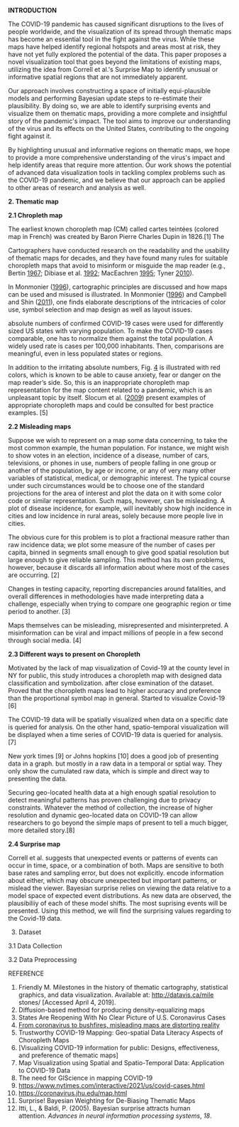 **INTRODUCTION**

The COVID-19 pandemic has caused significant disruptions to the lives of people worldwide, and the visualization of its spread through thematic maps has become an essential tool in the fight against the virus. While these maps have helped identify regional hotspots and areas most at risk, they have not yet fully explored the potential of the data. This paper proposes a novel visualization tool that goes beyond the limitations of existing maps, utilizing the idea from Correll et al.'s Surprise Map to identify unusual or informative spatial regions that are not immediately apparent.

Our approach involves constructing a space of initially equi-plausible models and performing Bayesian update steps to re-estimate their plausibility. By doing so, we are able to identify surprising events and visualize them on thematic maps, providing a more complete and insightful story of the pandemic's impact. The tool aims to improve our understanding of the virus and its effects on the United States, contributing to the ongoing fight against it.

By highlighting unusual and informative regions on thematic maps, we hope to provide a more comprehensive understanding of the virus's impact and help identify areas that require more attention. Our work shows the potential of advanced data visualization tools in tackling complex problems such as the COVID-19 pandemic, and we believe that our approach can be applied to other areas of research and analysis as well.

**2. Thematic map**

**2.1 Chropleth map**

The earliest known choropleth map (CM) called cartes teintées (colored map in French) was created by Baron Pierre Charles Dupin in 1826.[1] The 

Cartographers have conducted research on the readability and the usability of thematic maps for decades, and they have found many rules for suitable choropleth maps that avoid to misinform or misguide the map reader (e.g., Bertin [1967](https://link.springer.com/article/10.1007/s42489-020-00057-w#ref-CR1 "Bertin J (1967) Sémiologie graphique: Les diagrammes, les réseaux, les cartes. Gauthier-Villars, Paris"); Dibiase et al. [1992](https://link.springer.com/article/10.1007/s42489-020-00057-w#ref-CR5 "Dibiase D, MacEachren AM, Krygier JB, Reeves C (1992) Animation and the role of map design in scientific visualization. Cartogr Geogr Inf Syst. 
https://doi.org/10.1559/152304092783721295"); MacEachren [1995](https://link.springer.com/article/10.1007/s42489-020-00057-w#ref-CR11 "MacEachren AM (1995) How maps work. Guilford Press, New York"); Tyner [2010](https://link.springer.com/article/10.1007/s42489-020-00057-w#ref-CR23 "Tyner JA (2010) Principles of map design. Guilford Press, New York")).

In Monmonier ([1996](https://link.springer.com/article/10.1007/s42489-020-00057-w#ref-CR14 "Monmonier M (1996) How to lie with maps. Am Stat. 
https://doi.org/10.2307/2685420")), cartographic principles are discussed and how maps can be used and misused is illustrated. In Monmonier ([1996](https://link.springer.com/article/10.1007/s42489-020-00057-w#ref-CR14 "Monmonier M (1996) How to lie with maps. Am Stat. 
https://doi.org/10.2307/2685420")) and Campbell and Shin ([2011](https://link.springer.com/article/10.1007/s42489-020-00057-w#ref-CR4 "Campbell JE, Shin M (2011) Essentials of geographic information systems; Saylor Academy: Washington, DC, USA, 
https://digitalcommons.liberty.edu/textbooks/2
. Accessed 6 Jul 2020")), one finds elaborate descriptions of the intricacies of color use, symbol selection and map design as well as layout issues.

absolute numbers of confirmed COVID-19 cases were used for differently sized US states with varying population. To make the COVID-19 cases comparable, one has to normalize them against the total population. A widely used rate is cases per 100,000 inhabitants. Then, comparisons are meaningful, even in less populated states or regions.

In addition to the irritating absolute numbers, Fig. [4](https://link.springer.com/article/10.1007/s42489-020-00057-w#Fig4) is illustrated with red colors, which is known to be able to cause anxiety, fear or danger on the map reader’s side. So, this is an inappropriate choropleth map representation for the map content related to a pandemic, which is an unpleasant topic by itself. Slocum et al. ([2009](https://link.springer.com/article/10.1007/s42489-020-00057-w#ref-CR21 "Slocum TA, McMaster RB, Kessler FC, Howard HH (2009) Thematic cartography and geovisualization, 3rd edn. Prentice Hall, Upper Saddle River")) present examples of appropriate choropleth maps and could be consulted for best practice examples. [5]


**2.2 Misleading maps**

Suppose we wish to represent on a map some data concerning, to take the most common example, the human population. For instance, we might wish to show votes in an election, incidence of a disease, number of cars, televisions, or phones in use, numbers of people falling in one group or another of the population, by age or income, or any of very many other variables of statistical, medical, or demographic interest. The typical course under such circumstances would be to choose one of the standard projections for the area of interest and plot the data on it with some color code or similar representation. Such maps, however, can be misleading. A plot of disease incidence, for example, will inevitably show high incidence in cities and low incidence in rural areas, solely because more people live in cities.

The obvious cure for this problem is to plot a fractional measure rather than raw incidence data; we plot some measure of the number of cases per capita, binned in segments small enough to give good spatial resolution but large enough to give reliable sampling. This method has its own problems, however, because it discards all information about where most of the cases are occurring. [2] 

Changes in testing capacity, reporting discrepancies around fatalities, and overall differences in methodologies have made interpreting data a challenge, especially when trying to compare one geographic region or time period to another. [3]

Maps themselves can be misleading, misrepresented and misinterpreted. A misinformation can be viral and impact millions of people in a few second through social media. [4]


**2.3 Different ways to present on Choropleth**

Motivated by the lack of map visualization of Covid-19 at the county level in NY for public, this study introduces a choropleth map with designed data classification and symbolization. after close exmination of the dataset. Proved that the choropleth maps lead to higher accuracy and preference than the proportional symbol map in general. Started to visualize Covid-19 [6]

The COVID-19 data will be spatially visualized when data on a specific date is queried for analysis. On the other hand, spatio-temporal visualization will be displayed when a time series of COVID-19 data is queried for analysis. [7]

New york times [9] or Johns hopkins [10] does a good job of presenting data in a graph. but mostly in a raw data in a temporal or sptial way. They only show the cumulated raw data, which is simple and direct way to presenting the data.

Securing geo-located health data at a high enough spatial resolution to detect meaningful patterns has proven challenging due to privacy constraints. Whatever the method of collection, the increase of higher resolution and dynamic geo-located data on COVID-19 can allow researchers to go beyond the simple maps of present to tell a much bigger, more detailed story.[8]


**2.4 Surprise map**

Correll et al. suggests that unexpected events or patterns of events can occur in time, space, or a combination of both. Maps are sensitive to both base rates and sampling error, but does not explicitly. encode information about either, which may obscure unexpected but important patterns, or mislead the viewer. Bayesian surprise relies on viewing the data relative to a model space of expected event distributions. As new data are observed, the plausibiliiy of each of these model shifts. The most suprising events will be presented. Using this method, we will find the surprising values regarding to the Covid-19 data.




3. Dataset

3.1 Data Collection

3.2 Data Preprocessing



REFERENCE

1. Friendly M. Milestones in the history of thematic cartography, statistical graphics, and data visualization. Available at: http://datavis.ca/mile stones/ [Accessed April 4, 2019].
2. Diffusion-based method for producing density-equalizing maps
3. States Are Reopening With No Clear Picture of U.S. Coronavirus Cases
4. [From coronavirus to bushfires, misleading maps are distorting reality](https://firstdraftnews.org/articles/from-coronavirus-to-bushfires-misleading-maps-are-distorting-reality/)
5. Trustworthy COVID-19 Mapping: Geo-spatial Data Literacy Aspects of Choropleth Maps
6. [Visualizing COVID-19 information for public: Designs, effectiveness, and preference of thematic maps]
7. Map Visualization using Spatial and Spatio-Temporal Data: Application to COVID-19 Data
8. The need for GIScience in mapping COVID-19
9. https://www.nytimes.com/interactive/2021/us/covid-cases.html
10. https://coronavirus.jhu.edu/map.html
11. Surprise! Bayesian Weighting for De-Biasing Thematic Maps
12. Itti, L., & Baldi, P. (2005). Bayesian surprise attracts human attention. _Advances in neural information processing systems_, _18_.
















